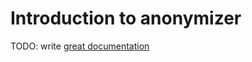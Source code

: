 # Introduction to anonymizer

TODO: write [great documentation](http://jacobian.org/writing/great-documentation/what-to-write/)
